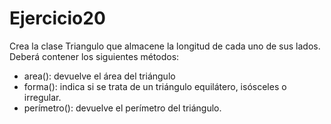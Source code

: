 # Ejercicio20

Crea la clase Triangulo que almacene la longitud de cada uno de sus lados. Deberá contener los
siguientes métodos:
- area(): devuelve el área del triángulo
- forma(): indica si se trata de un triángulo equilátero, isósceles o irregular.
- perímetro(): devuelve el perímetro del triángulo.